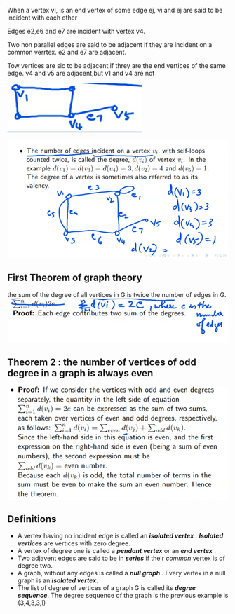 When a vertex vi, is an end vertex of some edge ej, vi and ej are said to be incident with each other

Edges e2,e6 and e7 are incident with vertex v4.

Two non parallel edges are said to be adjacent if they are incident on a common verrtex. e2 and e7 are adjacent.

Tow vertices are sic to be adjacent if threy are the end vertices of the same edge. v4 and v5 are adjacent,but v1 and v4 are not

![day2eg](./img/day2eg.png)

![day2page1](./img/day2page1.png)

## First Theorem of graph theory 
the sum of the degree of all vertices in G is twice the number of edges in G.
![theorem1graphtheory](./img/theorem1graphtheory.png)

## Theorem 2 : the number of vertices of odd degree in a graph is always even

![day2proof2](./img/day2proof2.png)

Definitions
------
- A vertex having no incident edge is called an *__isolated vertex__* . *__Isolated vertices__* are vertices with zero degree.
- A vertex of degree one is called a *__pendant vertex__* or an *__end vertex__* .
- Two adjavent edges are said to be in *__series__* if their _common_ vertex is of degree two.
- A graph, without any edges is called a *__null graph__* . Every vertex in a null graph is an *__isolated vertex__*.
- The list of degree of vertices of a graph G is called its *__degree sequence__*. The degree sequence of the graph is the previous example is (3,4,3,3,1)














